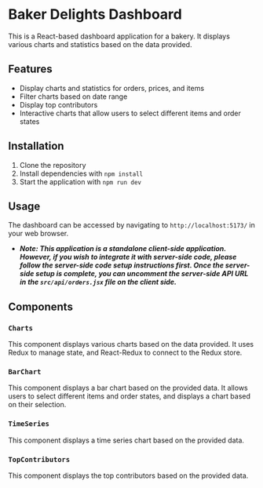 # Baker Delights Dashboard

This is a React-based dashboard application for a bakery. It displays various charts and statistics based on the data provided.

## Features

- Display charts and statistics for orders, prices, and items
- Filter charts based on date range
- Display top contributors
- Interactive charts that allow users to select different items and order states

## Installation

1. Clone the repository
2. Install dependencies with `npm install`
3. Start the application with `npm run dev`

## Usage

The dashboard can be accessed by navigating to `http://localhost:5173/` in your web browser.
- <b><i>Note: This application is a standalone client-side application. However, if you wish to integrate it with server-side code, please follow the server-side code setup instructions first. Once the server-side setup is complete, you can uncomment the server-side API URL in the `src/api/orders.jsx` file on the client side.</i></b>


## Components

### `Charts`

This component displays various charts based on the data provided. It uses Redux to manage state, and React-Redux to connect to the Redux store.

### `BarChart`

This component displays a bar chart based on the provided data. It allows users to select different items and order states, and displays a chart based on their selection.

### `TimeSeries`

This component displays a time series chart based on the provided data.

### `TopContributors`

This component displays the top contributors based on the provided data.


